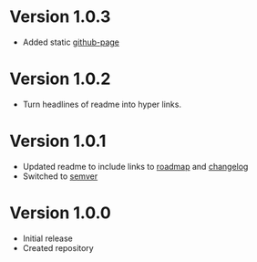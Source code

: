 # Version 1.0.3
- Added static [github-page](https://uschmann.github.io/roadmap/)

# Version 1.0.2
- Turn headlines of readme into hyper links.


# Version 1.0.1
- Updated readme to include links to [roadmap](/roadmap.md) and [changelog](/changelog.md)
- Switched to [semver](http://semver.org/)


# Version 1.0.0
- Initial release
- Created repository
